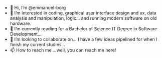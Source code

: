 - 👋 Hi, I’m @emmanuel-borg
- 👀 I’m interested in coding, graphical user interface design and ux, data analysis and manipulation, logic... and running modern software on old hardware.
- 🌱 I’m currently reading for a Bachelor of Science IT Degree in Software Development...
- 💞️ I’m looking to collaborate on... I have a few ideas pipelined for when I finish my current studies...
- 📫 How to reach me ...well, you can reach me here!

<!---
emmanuel-borg/emmanuel-borg is a ✨ special ✨ repository because its `README.md` (this file) appears on your GitHub profile.
You can click the Preview link to take a look at your changes.
--->
